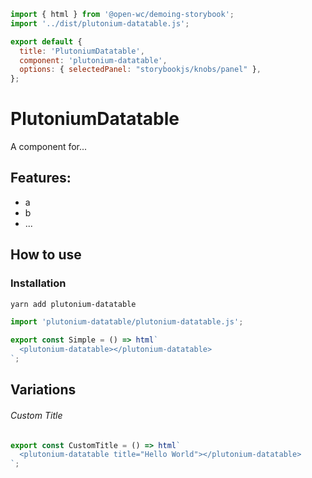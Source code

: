 ```js script
import { html } from '@open-wc/demoing-storybook';
import '../dist/plutonium-datatable.js';

export default {
  title: 'PlutoniumDatatable',
  component: 'plutonium-datatable',
  options: { selectedPanel: "storybookjs/knobs/panel" },
};
```

# PlutoniumDatatable

A component for...

## Features:

- a
- b
- ...

## How to use

### Installation

```bash
yarn add plutonium-datatable
```

```js
import 'plutonium-datatable/plutonium-datatable.js';
```

```js preview-story
export const Simple = () => html`
  <plutonium-datatable></plutonium-datatable>
`;
```

## Variations

###### Custom Title

```js preview-story
export const CustomTitle = () => html`
  <plutonium-datatable title="Hello World"></plutonium-datatable>
`;
```
